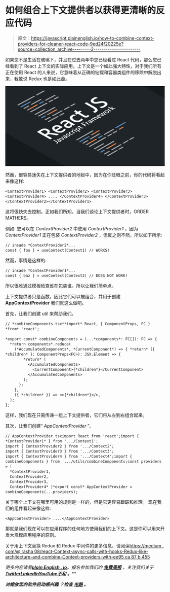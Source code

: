 # 如何组合上下文提供者以获得更清晰的反应代码

> 原文：<https://javascript.plainenglish.io/how-to-combine-context-providers-for-cleaner-react-code-9ed24f20225e?source=collection_archive---------2----------------------->

如果您不是生活在玻璃下，并且在过去两年中您已经看过 React 代码，那么您已经看到了 React 上下文的实际应用。上下文是一个如此强大特性，对于我们所有正在使用 React 的人来说，它意味着从正确的钻探和容器类组件的移除中解脱出来，我敢说 Redux 也是如此😱。

![](img/195bf5cf0ae71948aabdc84097aa4ec6.png)

然而，很容易迷失在上下文提供者的地狱中，因为在你眨眼之前，你的代码将看起来像这样:

```
<ContextProvider1> <ContextProvider2> <ContextProvider3> <ContextProvider4> .... </ContextProvider4> </ContextProvider3> </ContextProvider2></ContextProvider1>
```

这将很快失去控制。正如我们所知，当我们谈论上下文提供者时，ORDER MATHERS。

例如:
您可以在 *ContextProvider2* 中使用 *ContextProvider1* ，因为 *ContextProvider1* 正在包装 *ContextProvider2* ，但反之则不然，所以如下所示:

```
// insade *ContextProvider2*...
const { foo } = useContext(Context1) // WORKS!
```

然而，事情是这样的:

```
// insade *ContextProvider1*...
const { baz } = useContext(Context2) // DOES NOT WORK!
```

所以很难通过模板检查谁在包装谁。所以让我们简单点。

上下文提供者只是函数，因此它们可以被组合，并用于创建 **AppContextProvider** 我们就这么做吧。

首先，让我们创建 util 来帮助我们。

```
// *combineComponents.tsx**import* React, { ComponentProps, FC } *from* 'react';

*export const* combineComponents = (...*components*: FC[]): FC => {
  *return components*.reduce(
    (*AccumulatedComponents*, *CurrentComponent*) => { *return* ({ *children* }: ComponentProps<FC>): JSX.Element => {
        *return* (
          <AccumulatedComponents>
            <CurrentComponent>{*children*}</CurrentComponent>
          </AccumulatedComponents>
        );
      };
    },
    ({ *children* }) => <>{*children*}</>,
  );
};
```

这样，我们现在只需传递一组上下文提供者，它们将从左到右组合起来。

其次，让我们创建“ *AppContextProvider* ”。

```
// AppContextProvider.tsximport React from 'react';import { *ContextProvider1* } from '.../Context1';
import { ContextProvider2 } from '.../Context2';
import { ContextProvider3 } from '.../Context3';
import { ContextProvider4 } from '.../Context4';import { combineComponents } from '.../utils/combineComponents;const providers = [
  *ContextProvider1,
  ContextProvider2,
  ContextProvider3,
  ContextProvider4* ]*export const* AppContextProvider = combineComponents(...providers);
```

关于哪个上下文在哪里可用的规则是一样的，但是它更容易跟踪和推理。
现在我们的组件看起来像这样:

```
<AppContextProvider> ....</AppContextProvider>
```

那就是我们现在可以在应用程序的任何地方使用我们的上下文。这是你可以用来开发大规模应用程序的原则。

关于用上下文替换 Redux 和 Redux 中间件的更多信息，请阅读[https://medium . com/@ rasha 08/react-Context-async-calls-with-hooks-Redux-like-architecture-and-combine-Context-providers-with-ee95 ca 87 b 455](https://medium.com/@rasha08/react-context-async-calls-with-hooks-redux-like-architecture-and-combine-context-providers-with-ee95ca87b455)

*更多内容请看*[***plain English . io***](https://plainenglish.io/)*。报名参加我们的* [***免费周报***](http://newsletter.plainenglish.io/) *。关注我们关于*[***Twitter***](https://twitter.com/inPlainEngHQ)[***LinkedIn***](https://www.linkedin.com/company/inplainenglish/)*[***YouTube***](https://www.youtube.com/channel/UCtipWUghju290NWcn8jhyAw)*[***不和***](https://discord.gg/GtDtUAvyhW) ***。*****

*****对缩放您的软件启动感兴趣*** *？检查* [***电路***](https://circuit.ooo/?utm=publication-post-cta) *。***